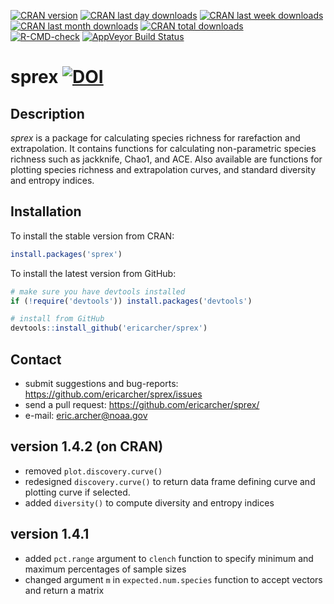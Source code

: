 [![CRAN version](http://www.r-pkg.org/badges/version/sprex?color=red)](https://cran.r-project.org/package=sprex)
[![CRAN last day downloads](http://cranlogs.r-pkg.org/badges/last-day/sprex?color=red)](https://cran.r-project.org/package=sprex)
[![CRAN last week downloads](http://cranlogs.r-pkg.org/badges/last-week/sprex?color=red)](https://cran.r-project.org/package=sprex)
[![CRAN last month downloads](http://cranlogs.r-pkg.org/badges/sprex?color=red)](https://cran.r-project.org/package=sprex)
[![CRAN total downloads](http://cranlogs.r-pkg.org/badges/grand-total/sprex?color=red)](https://cran.r-project.org/package=sprex)  
[![R-CMD-check](https://github.com/EricArcher/sprex/workflows/R-CMD-check/badge.svg)](https://github.com/EricArcher/sprex/actions)
[![AppVeyor Build Status](https://ci.appveyor.com/api/projects/status/github/EricArcher/sprex?branch=master&svg=true)](https://ci.appveyor.com/project/EricArcher/sprex)

# sprex  [![DOI](https://zenodo.org/badge/23926/EricArcher/sprex.svg)](https://zenodo.org/badge/latestdoi/23926/EricArcher/sprex)

## Description

*sprex* is a package for calculating species richness for rarefaction and extrapolation. It contains functions for calculating non-parametric species richness such as jackknife, Chao1, and ACE. Also available are functions for plotting species richness and extrapolation curves, and standard diversity and entropy indices.

## Installation

To install the stable version from CRAN:

```r
install.packages('sprex')
```

To install the latest version from GitHub:

```r
# make sure you have devtools installed
if (!require('devtools')) install.packages('devtools')

# install from GitHub
devtools::install_github('ericarcher/sprex')
```

## Contact

* submit suggestions and bug-reports: <https://github.com/ericarcher/sprex/issues>
* send a pull request: <https://github.com/ericarcher/sprex/>
* e-mail: <eric.archer@noaa.gov>

## version 1.4.2 (on CRAN)

* removed `plot.discovery.curve()`
* redesigned `discovery.curve()` to return data frame defining curve and plotting curve if selected.
* added `diversity()` to compute diversity and entropy indices

## version 1.4.1

* added `pct.range` argument to `clench` function to specify minimum and maximum percentages of sample sizes
* changed argument `m` in `expected.num.species` function to accept vectors and return a matrix